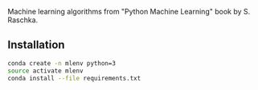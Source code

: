 Machine learning algorithms from "Python Machine Learning" book by S. Raschka.

Installation
------------

``` sh
conda create -n mlenv python=3
source activate mlenv
conda install --file requirements.txt
```
